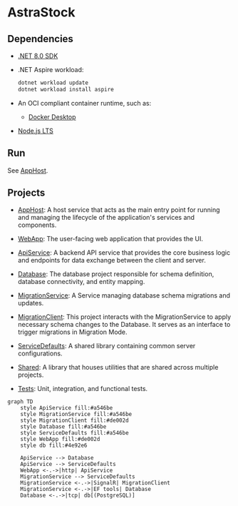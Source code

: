 # AstraStock

## Dependencies

- [.NET 8.0 SDK](https://dotnet.microsoft.com/en-us/download/dotnet/8.0)

- .NET Aspire workload:

  ```bash
  dotnet workload update
  dotnet workload install aspire
  ```

- An OCI compliant container runtime, such as:

  - [Docker Desktop](https://www.docker.com/products/docker-desktop)

- [Node.js LTS](https://nodejs.org/)

## Run

See [AppHost](AppHost/README.md).

## Projects

- [AppHost](AppHost/): A host service that acts as the main entry point for running and managing the lifecycle of the application's services and components.

- [WebApp](WebApp/): The user-facing web application that provides the UI.

- [ApiService](ApiService/): A backend API service that provides the core business logic and endpoints for data exchange between the client and server.

- [Database](Database/): The database project responsible for schema definition, database connectivity, and entity mapping.

- [MigrationService](MigrationServiceiService/): A Service managing database schema migrations and updates.

- [MigrationClient](MigrationServiceiService/Client/): This project interacts with the MigrationService to apply necessary schema changes to the Database. It serves as an interface to trigger migrations in Migration Mode.

- [ServiceDefaults](ServiceDefaults/): A shared library containing common server configurations.

- [Shared](Shared/): A library that houses utilities that are shared across multiple projects.

- [Tests](Tests/): Unit, integration, and functional tests.

```mermaid
graph TD
    style ApiService fill:#a546be
    style MigrationService fill:#a546be
    style MigrationClient fill:#de002d
    style Database fill:#a546be
    style ServiceDefaults fill:#a546be
    style WebApp fill:#de002d
    style db fill:#4e92e6

    ApiService --> Database
    ApiService --> ServiceDefaults
    WebApp <-.->|http| ApiService
    MigrationService --> ServiceDefaults
    MigrationService <-.->|SignalR| MigrationClient
    MigrationService <-.->|EF tools| Database
    Database <-.->|tcp| db[(PostgreSQL)]
```
